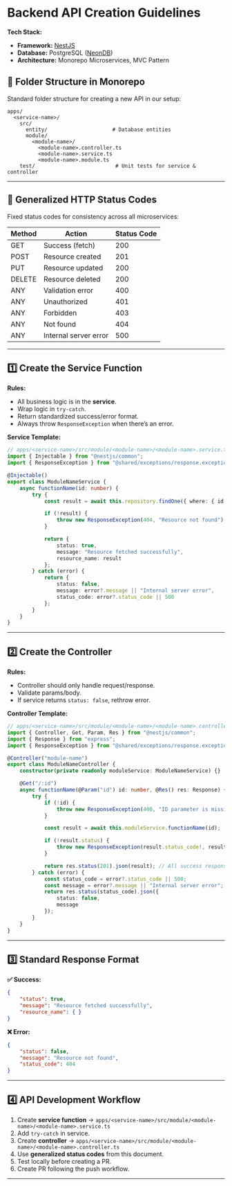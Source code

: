 # Backend API Creation Guidelines

**Tech Stack:**

* **Framework:** [NestJS](https://nestjs.com/)
* **Database:** PostgreSQL ([NeonDB](https://neon.tech/))
* **Architecture:** Monorepo Microservices, MVC Pattern


## 📂 Folder Structure in Monorepo

Standard folder structure for creating a new API in our setup:

```
apps/
  <service-name>/
    src/
      entity/                     # Database entities
      module/
        <module-name>/
          <module-name>.controller.ts
          <module-name>.service.ts
          <module-name>.module.ts
    test/                          # Unit tests for service & controller
```

---

## 📜 Generalized HTTP Status Codes

Fixed status codes for consistency across all microservices:

| Method | Action                | Status Code |
| ------ | --------------------- | ----------- |
| GET    | Success (fetch)       | 200         |
| POST   | Resource created      | 201         |
| PUT    | Resource updated      | 200         |
| DELETE | Resource deleted      | 200         |
| ANY    | Validation error      | 400         |
| ANY    | Unauthorized          | 401         |
| ANY    | Forbidden             | 403         |
| ANY    | Not found             | 404         |
| ANY    | Internal server error | 500         |

---

## 1️⃣ Create the Service Function

**Rules:**

* All business logic is in the **service**.
* Wrap logic in `try-catch`.
* Return standardized success/error format.
* Always throw `ResponseException` when there’s an error.

**Service Template:**

```typescript
// apps/<service-name>/src/module/<module-name>/<module-name>.service.ts
import { Injectable } from "@nestjs/common";
import { ResponseException } from "@shared/exceptions/response.exception";

@Injectable()
export class ModuleNameService {
    async functionName(id: number) {
        try {
            const result = await this.repository.findOne({ where: { id } });

            if (!result) {
                throw new ResponseException(404, "Resource not found");
            }

            return {
                status: true,
                message: "Resource fetched successfully",
                resource_name: result
            };
        } catch (error) {
            return {
                status: false,
                message: error?.message || "Internal server error",
                status_code: error?.status_code || 500
            };
        }
    }
}
```

---

## 2️⃣ Create the Controller

**Rules:**

* Controller should only handle request/response.
* Validate params/body.
* If service returns `status: false`, rethrow error.

**Controller Template:**

```typescript
// apps/<service-name>/src/module/<module-name>/<module-name>.controller.ts
import { Controller, Get, Param, Res } from "@nestjs/common";
import { Response } from "express";
import { ResponseException } from "@shared/exceptions/response.exception";

@Controller("module-name")
export class ModuleNameController {
    constructor(private readonly moduleService: ModuleNameService) {}

    @Get("/:id")
    async functionName(@Param("id") id: number, @Res() res: Response) {
        try {
            if (!id) {
                throw new ResponseException(400, "ID parameter is missing");
            }

            const result = await this.moduleService.functionName(id);

            if (!result.status) {
                throw new ResponseException(result.status_code!, result.message);
            }

            return res.status(201).json(result); // All success responses use 201
        } catch (error) {
            const status_code = error?.status_code || 500;
            const message = error?.message || "Internal server error";
            return res.status(status_code).json({
                status: false,
                message
            });
        }
    }
}
```

---

## 3️⃣ Standard Response Format

**✅ Success:**

```json
{
    "status": true,
    "message": "Resource fetched successfully",
    "resource_name": { }
}
```

**❌ Error:**

```json
{
    "status": false,
    "message": "Resource not found",
    "status_code": 404
}
```

---

## 4️⃣ API Development Workflow

1. Create **service function** → `apps/<service-name>/src/module/<module-name>/<module-name>.service.ts`
2. Add `try-catch` in service.
3. Create **controller** → `apps/<service-name>/src/module/<module-name>/<module-name>.controller.ts`
4. Use **generalized status codes** from this document.
5. Test locally before creating a PR.
6. Create PR following the push workflow.

---
